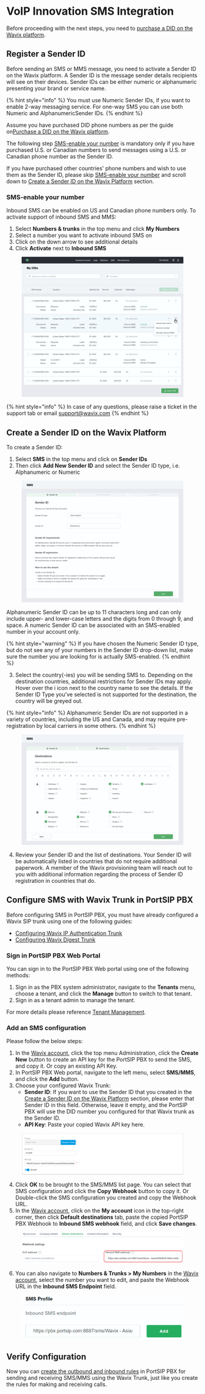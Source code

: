 # VoIP Innovation SMS Integration

Before proceeding with the next steps, you need to [purchase a DID on the Wavix platform](../wavix-sip-trunk/purchase-a-did-on-wavix-platform.md).

## Register a Sender ID

Before sending an SMS or MMS message, you need to activate a Sender ID on the Wavix platform. A Sender ID is the message sender details recipients will see on their devices. Sender IDs can be either numeric or alphanumeric presenting your brand or service name.

{% hint style="info" %}
You must use Numeric Sender IDs, if you want to enable 2-way messaging service. For one-way SMS you can use both Numeric and AlphanumericSender IDs.
{% endhint %}

Assume you have purchased DID phone numbers as per the guide on[Purchase a DID on the Wavix platform](../wavix-sip-trunk/purchase-a-did-on-wavix-platform.md).

The following step [SMS-enable your number](wavix-sms-integration.md#sms-enable-your-number) is mandatory only if you have purchased U.S. or Canadian numbers to send messages using a U.S. or Canadian phone number as the Sender ID.

If you have purchased other countries' phone numbers and wish to use them as the Sender ID, please skip  [SMS-enable your number](wavix-sms-integration.md#sms-enable-your-number) and scroll down to [Create a Sender ID on the Wavix Platform](wavix-sms-integration.md#create-a-sender-id-on-the-wavix-platform) section.

### SMS-enable your number

Inbound SMS can be enabled on US and Canadian phone numbers only. To activate support of inbound SMS and MMS:

1. Select **Numbers & trunks** in the top menu and click **My Numbers**
2. Select a number you want to activate inbound SMS on
3. Click on the down arrow to see additional details
4. Click **Activate** next to **Inbound SMS**

<figure><img src="../../../.gitbook/assets/wafix-fig29.jpg" alt=""><figcaption></figcaption></figure>

{% hint style="info" %}
In case of any questions, please raise a ticket in the support tab or email [support@wavix.com](mailto:support@wavix.com)
{% endhint %}

## Create a Sender ID on the Wavix Platform

To create a Sender ID:

1. Select **SMS** in the top menu and click on **Sender IDs**
2. Then click **Add New Sender ID** and select the Sender ID type, i.e. Alphanumeric or Numeric

<figure><img src="../../../.gitbook/assets/wafix-fig30.jpg" alt=""><figcaption></figcaption></figure>

Alphanumeric Sender ID can be up to 11 characters long and can only include upper- and lower-case letters and the digits from 0 through 9, and space. A numeric Sender ID can be associated with an SMS-enabled number in your account only.

{% hint style="warning" %}
If you have chosen the Numeric Sender ID type, but do not see any of your numbers in the Sender ID drop-down list, make sure the number you are looking for is actually SMS-enabled.
{% endhint %}

3. Select the country(-ies) you will be sending SMS to. Depending on the destination countries, additional restrictions for Sender IDs may apply. Hover over the i icon next to the country name to see the details. If the Sender ID Type you’ve selected is not supported for the destination, the country will be greyed out.

{% hint style="info" %}
Alphanumeric Sender IDs are not supported in a variety of countries, including the US and Canada, and may require pre-registration by local carriers in some others.
{% endhint %}

<figure><img src="../../../.gitbook/assets/wafix-fig31.jpg" alt=""><figcaption></figcaption></figure>

4. Review your Sender ID and the list of destinations. Your Sender ID will be automatically listed in countries that do not require additional paperwork. A member of the Wavix provisioning team will reach out to you with additional information regarding the process of Sender ID registration in countries that do.

## Configure SMS with Wavix Trunk in PortSIP PBX

Before configuring SMS in PortSIP PBX, you must have already configured a Wavix SIP trunk using one of the following guides:

* [Configuring Wavix IP Authentication Trunk](../wavix-sip-trunk/configuring-wavix-ip-authentication-trunk.md)
* [Configuring Wavix Digest Trunk](../wavix-sip-trunk/configuring-wavix-digest-trunk.md)

### Sign in PortSIP PBX Web Portal

You can sign in to the PortSIP PBX Web portal using one of the following methods:

1. Sign in as the PBX system administrator, navigate to the **Tenants** menu, choose a tenant, and click the **Manage** button to switch to that tenant.
2. Sign in as a tenant admin to manage the tenant.

For more details please reference [Tenant Management](../../portsip-pbx-administration-guide/3-tenant-management.md).

### Add an SMS configuration

Please follow the below steps:

1. In the [Wavix account](https://app.wavix.com/profile/api-keys), click the top menu Administration, click the **Create New** button to create an API key for the PortSIP PBX to send the SMS, and copy it. Or copy an existing API Key.
2. In PortSIP PBX Web portal, navigate to the left menu, select **SMS/MMS**, and click the **Add** button.&#x20;
3. Choose your configured Wavix Trunk:
   * **Sender ID**: If you want to use the Sender ID that you created in the [Create a Sender ID on the Wavix Platform](wavix-sms-integration.md#create-a-sender-id-on-the-wavix-platform) section, please enter that Sender ID in this field. Otherwise, leave it empty, and the PortSIP PBX will use the DID number you configured for that Wavix trunk as the Sender ID.
   * **API Key**: Paste your copied Wavix API key here.

<figure><img src="../../../.gitbook/assets/wafix-fig32.png" alt=""><figcaption></figcaption></figure>

4. Click **OK** to be brought to the SMS/MMS list page. You can select that SMS configuration and click the **Copy Webhook** button to copy it. Or Double-click the SMS configuration you created and copy the Webhook URL.
5. In the [Wavix account](https://app.wavix.com/profile/api-keys), click on the **My account** icon in the top-right corner, then click **Default destinations** tab, paste the copied PortSIP PBX Webhook to **Inbound SMS webhook** field, and click **Save changes**.

<figure><img src="../../../.gitbook/assets/wafix-fig33.png" alt=""><figcaption></figcaption></figure>

6. You can also navigate to **Numbers & Trunks > My Numbers** in the [Wavix account](https://app.wavix.com/profile/api-keys),  select the number you want to edit, and paste the Webhook URL in the **Inbound SMS Endpoint** field.

<figure><img src="../../../.gitbook/assets/wafix-fig34.png" alt="" width="563"><figcaption></figcaption></figure>

## Verify Configuration

Now you can [create the outbound and inbound rules](../wavix-sip-trunk/configuring-outbound-and-inbound-calls.md) in PortSIP PBX for sending and receiving SMS/MMS using the Wavix Trunk, just like you create the rules for making and receiving calls.

